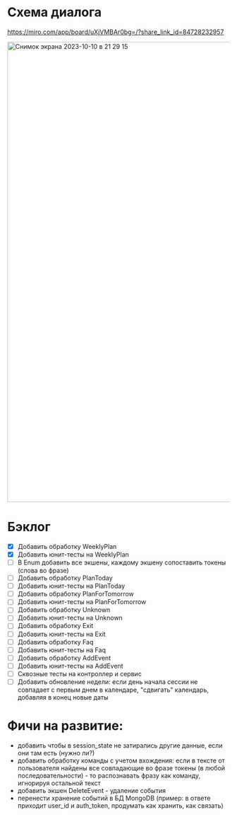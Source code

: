 # Схема диалога

https://miro.com/app/board/uXjVMBAr0bg=/?share_link_id=84728232957

<img width="1041" alt="Снимок экрана 2023-10-10 в 21 29 15" src="https://github.com/Valentina810/week-planner-for-marusia/assets/83814517/2bf6457f-0112-4607-8e0f-6a2f8b71c447">

# Бэклог
- [X] Добавить обработку WeeklyPlan
- [X] Добавить юнит-тесты на WeeklyPlan
- [ ] В Enum добавить все экшены, каждому экшену сопоставить токены (слова во фразе)
- [ ] Добавить обработку PlanToday
- [ ] Добавить юнит-тесты на PlanToday
- [ ] Добавить обработку PlanForTomorrow
- [ ] Добавить юнит-тесты на PlanForTomorrow
- [ ] Добавить обработку Unknown
- [ ] Добавить юнит-тесты на Unknown
- [ ] Добавить обработку Exit
- [ ] Добавить юнит-тесты на Exit
- [ ] Добавить обработку Faq
- [ ] Добавить юнит-тесты на Faq
- [ ] Добавить обработку AddEvent
- [ ] Добавить юнит-тесты на AddEvent
- [ ] Сквозные тесты на контроллер и сервис
- [ ] Добавить обновление недели: если день начала сессии не совпадает с первым днем в календаре, "сдвигать" календарь, добавляя в конец новые даты 

# Фичи на развитие:
- добавить чтобы в session_state не затирались другие данные, если они там есть (нужно ли?)
- добавить обработку команды с учетом вхождения: если в тексте от пользователя найдены все совпадающие во фразе токены (в любой последовательности) - то распознавать фразу как команду, игнорируя остальной текст
- добавить экшен DeleteEvent - удаление события
- перенести хранение событий в БД MongoDB (пример: в ответе приходит user_id и auth_token, продумать как хранить, как связать)

